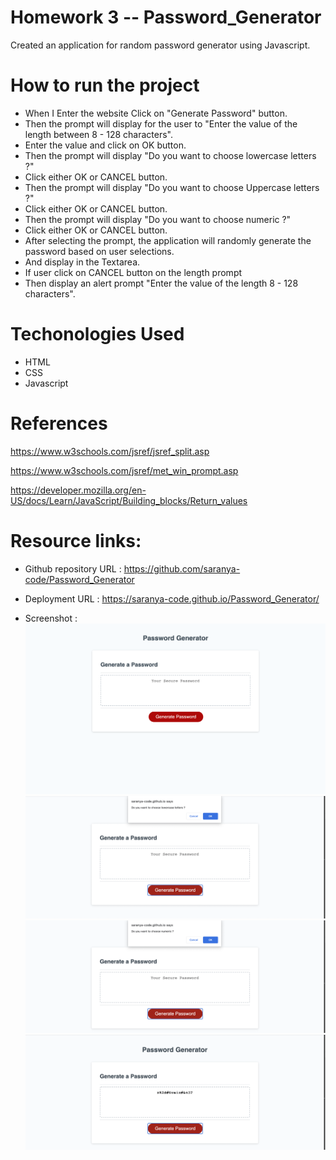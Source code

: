 # Homework 3 -- Password_Generator
Created an application for random password generator using Javascript.


# How to run the project 

*  When I Enter the website Click on "Generate Password" button.
*  Then the prompt will display for the user to "Enter the value of the length between 8 - 128 characters".
*  Enter the value and click on OK button.
*  Then the prompt will display "Do you want to choose lowercase letters ?" 
*  Click either OK or CANCEL button.
*  Then the prompt will display "Do you want to choose Uppercase letters ?" 
*  Click either OK or CANCEL button.
*  Then the prompt will display "Do you want to choose numeric ?" 
*  Click either OK or CANCEL button.
*  After selecting the prompt, the application will randomly generate the password based on user selections.
*  And display in the Textarea.
*  If user click on CANCEL button on the length prompt
*  Then display an alert prompt "Enter the value of the length 8 - 128 characters".


# Techonologies Used

 * HTML
 * CSS
 * Javascript 


# References

   https://www.w3schools.com/jsref/jsref_split.asp

   https://www.w3schools.com/jsref/met_win_prompt.asp

   https://developer.mozilla.org/en-US/docs/Learn/JavaScript/Building_blocks/Return_values


# Resource links:

* Github repository URL :  https://github.com/saranya-code/Password_Generator

* Deployment URL : https://saranya-code.github.io/Password_Generator/

* Screenshot :
    ![Webpage Screenshot](./images/password_generator_homepage.png?raw=true)
    ![Webpage Screenshot](./images/password_generator1.png?raw=true)
    ![Webpage Screenshot](./images/password_generator2.png?raw=true)
    ![Webpage Screenshot](./images/password_generator3.png?raw=true)


